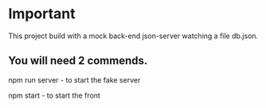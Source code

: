 # Important

This project build with a mock back-end json-server watching a file db.json.

## You will need 2 commends.
npm run server - to start the fake server

npm start - to start the front

